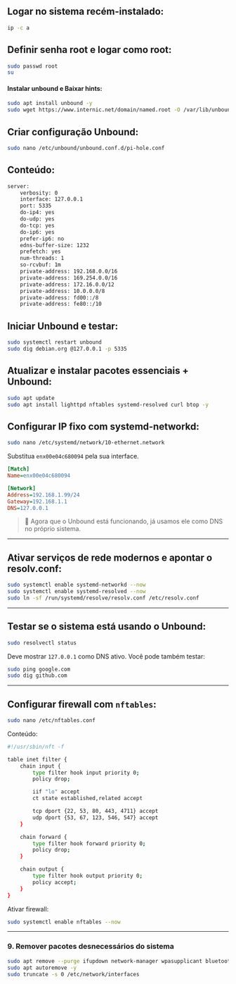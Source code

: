 ## Logar no sistema recém-instalado:

```bash
ip -c a
```

## Definir senha root e logar como root:

```bash
sudo passwd root
su
```

#### Instalar unbound e Baixar hints:

```bash
sudo apt install unbound -y
sudo wget https://www.internic.net/domain/named.root -O /var/lib/unbound/root.hints
```

## Criar configuração Unbound:

```bash
sudo nano /etc/unbound/unbound.conf.d/pi-hole.conf
```

## Conteúdo:

```bash
server:
    verbosity: 0
    interface: 127.0.0.1
    port: 5335
    do-ip4: yes
    do-udp: yes
    do-tcp: yes
    do-ip6: yes
    prefer-ip6: no
    edns-buffer-size: 1232
    prefetch: yes
    num-threads: 1
    so-rcvbuf: 1m
    private-address: 192.168.0.0/16
    private-address: 169.254.0.0/16
    private-address: 172.16.0.0/12
    private-address: 10.0.0.0/8
    private-address: fd00::/8
    private-address: fe80::/10
```

## Iniciar Unbound e testar:

```bash
sudo systemctl restart unbound
sudo dig debian.org @127.0.0.1 -p 5335
```

## Atualizar e instalar pacotes essenciais + Unbound:

```bash
sudo apt update
sudo apt install lighttpd nftables systemd-resolved curl btop -y
```

## Configurar IP fixo com systemd-networkd:

```bash
sudo nano /etc/systemd/network/10-ethernet.network
```

Substitua `enx00e04c680094` pela sua interface.

```ini
[Match]
Name=enx00e04c680094

[Network]
Address=192.168.1.99/24
Gateway=192.168.1.1
DNS=127.0.0.1
```

> 🔁 Agora que o Unbound está funcionando, já usamos ele como DNS no próprio sistema.

---

## Ativar serviços de rede modernos e apontar o resolv.conf:

```bash
sudo systemctl enable systemd-networkd --now
sudo systemctl enable systemd-resolved --now
sudo ln -sf /run/systemd/resolve/resolv.conf /etc/resolv.conf
```

---

## Testar se o sistema está usando o Unbound:

```bash
sudo resolvectl status
```

Deve mostrar `127.0.0.1` como DNS ativo. Você pode também testar:

```bash
sudo ping google.com
sudo dig github.com
```

---

## Configurar firewall com `nftables`:

```bash
sudo nano /etc/nftables.conf
```

Conteúdo:

```bash
#!/usr/sbin/nft -f

table inet filter {
    chain input {
        type filter hook input priority 0;
        policy drop;

        iif "lo" accept
        ct state established,related accept

        tcp dport {22, 53, 80, 443, 4711} accept
        udp dport {53, 67, 123, 546, 547} accept
    }

    chain forward {
        type filter hook forward priority 0;
        policy drop;
    }

    chain output {
        type filter hook output priority 0;
        policy accept;
    }
}
```

Ativar firewall:

```bash
sudo systemctl enable nftables --now
```

---

### 9. Remover pacotes desnecessários do sistema

```bash
sudo apt remove --purge ifupdown network-manager wpasupplicant bluetooth -y
sudo apt autoremove -y
sudo truncate -s 0 /etc/network/interfaces
```
